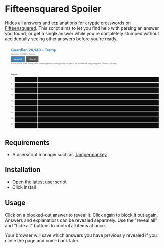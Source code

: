 # Fifteensquared Spoiler

Hides all answers and explanations for cryptic crosswords on [Fifteensquared](https://fifteensquared.net/). This script aims to let you find help with parsing an answer you found, or get a single answer while you're completely stumped without accidentally seeing other answers before you're ready.

![Example screenshot](img/screenshot.png)

## Requirements

-   A userscript manager such as [Tampermonkey](https://www.tampermonkey.net/)

## Installation

-   Open the [latest user script](src/fifteen-squared-spoiler.user.js?raw=1)
-   Click install

## Usage

Click on a blocked-out answer to reveal it. Click again to block it out again. Answers and explanations can be revealed separately. Use the "reveal all" and "hide all" buttons to control all items at once.

Your browser will save which answers you have previously revealed if you close the page and come back later.
